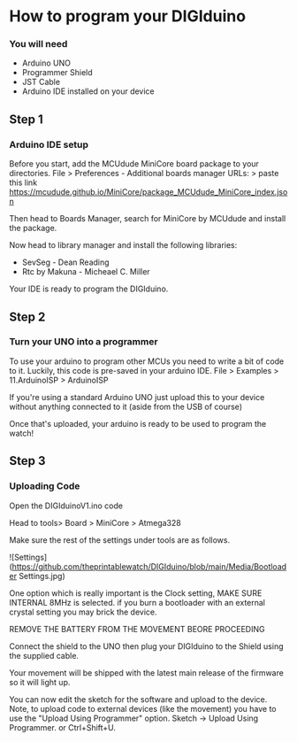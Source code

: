 # How to program your DIGIduino

### You will need
  * Arduino UNO
  * Programmer Shield 
  * JST Cable
  * Arduino IDE installed on your device

## Step 1

### Arduino IDE setup

Before you start, add the MCUdude MiniCore board package to your directories.
File > Preferences - Additional boards manager URLs: > paste this link https://mcudude.github.io/MiniCore/package_MCUdude_MiniCore_index.json

Then head to Boards Manager, search for MiniCore by MCUdude and install the package.

Now head to library manager and install the following libraries:

  * SevSeg - Dean Reading
  * Rtc by Makuna - Micheael C. Miller

Your IDE is ready to program the DIGIduino.

## Step 2

### Turn your UNO into a programmer

To use your arduino to program other MCUs you need to write a bit of code to it. Luckily, this code is pre-saved in your arduino IDE. 
File > Examples > 11.ArduinoISP > ArduinoISP

If you're using a standard Arduino UNO just upload this to your device without anything connected to it (aside from the USB of course)

Once that's uploaded, your arduino is ready to be used to program the watch! 

## Step 3

### Uploading Code

Open the DIGIduinoV1.ino code

Head to tools> Board > MiniCore > Atmega328

Make sure the rest of the settings under tools are as follows. 

![Settings](https://github.com/theprintablewatch/DIGIduino/blob/main/Media/Bootloader Settings.jpg)

One option which is really important is the Clock setting, MAKE SURE INTERNAL 8MHz is selected. if you burn a bootloader with an external crystal setting you may brick the device.

REMOVE THE BATTERY FROM THE MOVEMENT BEORE PROCEEDING 

Connect the shield to the UNO then plug your DIGIduino to the Shield using the supplied cable.

Your movement will be shipped with the latest main release of the firmware so it will light up. 

You can now edit the sketch for the software and upload to the device. Note, to upload code to external devices (like the movement) you have to use the "Upload Using Programmer" option. Sketch -> Upload Using Programmer. or Ctrl+Shift+U.
